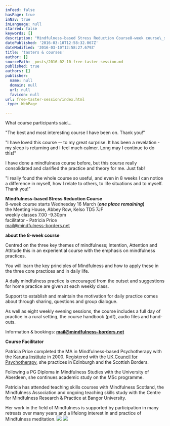 ```yaml
---
inFeed: false
hasPage: true
inNav: true
inLanguage: null
starred: false
keywords: []
description: "Mindfulness-based Stress Reduction Course8-week course\_starts Wednesday 16 March \_(one place remaining)the Meeting House, Abbey Row, Kelso TD5 7JFweekly classes 7.00 -9.30pmfacilitator - Patricia Pricemail@mindfulness-borders.net\_"
datePublished: '2016-03-10T12:58:32.067Z'
dateModified: '2016-03-10T12:58:27.679Z'
title: 'tasters & courses'
author: []
sourcePath: _posts/2016-02-10-free-taster-session.md
published: true
authors: []
publisher:
  name: null
  domain: null
  url: null
  favicon: null
url: free-taster-session/index.html
_type: WebPage

---
```

What course participants said...

"The best and most interesting course I have been on. Thank you!"

"I have loved this course -- to my great surprise. It has been a revelation - my sleep is returning and I feel much calmer. Long may I continue to do this!"

I have done a mindfulness course before, but this course really consolidated and clarified the practice and theory for me. Just fab!

"I really found the whole course so useful, and even in 8 weeks I can notice a difference in myself, how I relate to others, to life situations and to myself. Thank you!"

**Mindfulness-based Stress Reduction Course**  
8-week course starts Wednesday 16 March  (**_one place remaining_)**  
the Meeting House, Abbey Row, Kelso TD5 7JF  
weekly classes 7.00 -9.30pm  
facilitator - Patricia Price  
mail@mindfulness-borders.net 

**about the 8-week course**

Centred on the three key themes of mindfulness; Intention,
Attention and Attitude this in an experiential course with the emphasis on mindfulness practices.

You will learn the key principles of Mindfulness and how to apply these in the three core practices and in daily life.

A daily mindfulness practice is encouraged from the outset
and suggestions for home practice are given at each weekly class.

Support to establish and maintain the motivation for daily
practice comes about through sharing, questions and group dialogue.

As well as eight weekly evening sessions, the course includes a full day of practice in a rural setting,  the course handbook (pdf), audio files and hand-outs.

Information & bookings: **mail@mindfulness-borders.net**

**Course Facilitator**

Patricia Price completed the MA in Mindfulness-based Psychotherapy with the [Karuna Institute][0] in 2000\. Registered with the [UK Council for Psychotherapy][1], she practices in Edinburgh and the Scottish Borders.

Following a PG Diploma in Mindfulness Studies with the University of Aberdeen, she continues academic study on the MSc programme. 

Patricia has attended teaching skills courses with Mindfulness Scotland, the Mindfulness Association and ongoing teaching skills study with the Centre for Mindfulness Research & Practice at Bangor University.

Her work in the field of Mindfulness is supported by participation in many retreats over many years and a lifelong interest in and practice of Mindfulness meditation. ![](https://the-grid-user-content.s3-us-west-2.amazonaws.com/22970be3-679c-4bba-943f-0500b7bacb63.jpg)
![](https://the-grid-user-content.s3-us-west-2.amazonaws.com/7b17bb77-cd00-4161-9700-84d774867462.jpg)

[0]: http://thekaruna-institute.co.uk/
[1]: http://www.ukcp.org/